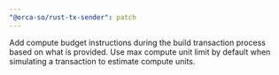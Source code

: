 ```yaml
---
"@orca-so/rust-tx-sender": patch
---
```


Add compute budget instructions during the build transaction process based on what is provided. Use max compute unit limit by default when simulating a transaction to estimate compute units.
